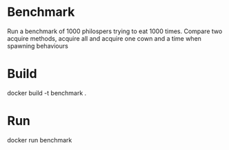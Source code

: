 # Benchmark
Run a benchmark of 1000 philospers trying to eat 1000 times.
Compare two acquire methods, acquire all and acquire one cown and a time when spawning behaviours

# Build
docker build -t benchmark .

# Run
docker run benchmark
